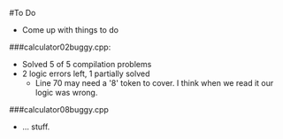 #To Do
* Come up with things to do

###calculator02buggy.cpp:
- Solved 5 of 5 compilation problems
- 2 logic errors left, 1 partially solved
	- Line 70 may need a '8' token to cover. I think when we read it our logic was wrong. 

###calculator08buggy.cpp
- ... stuff.
